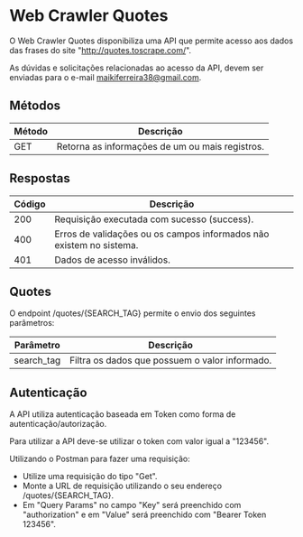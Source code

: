 # Web Crawler Quotes

O Web Crawler Quotes disponibiliza uma API que permite acesso aos dados das frases do site "http://quotes.toscrape.com/".

As dúvidas e solicitações relacionadas ao acesso da API, devem ser enviadas para o e-mail maikiferreira38@gmail.com.


## Métodos

|Método | Descrição|
|--------|-----------|
|GET     |Retorna as informações de um ou mais registros.|

## Respostas

|Código | Descrição|
--------|----------
|200 | Requisição executada com sucesso (success).
|400 | Erros de validações ou os campos informados não existem no sistema.
|401 | Dados de acesso inválidos.

## Quotes

O endpoint /quotes/{SEARCH_TAG} permite o envio dos seguintes parâmetros:

|Parâmetro | Descrição
-----------|-----------
|search_tag       | Filtra os dados que possuem o valor informado.

## Autenticação

A API utiliza autenticação baseada em Token como forma de autenticação/autorização.

Para utilizar a API deve-se utilizar o token com valor igual a "123456". 

Utilizando o Postman para fazer uma requisição:

 - Utilize uma requisição do tipo "Get".
 - Monte a URL de requisição utilizando o seu endereço /quotes/{SEARCH_TAG}.
 - Em "Query Params" no campo "Key" será preenchido com "authorization" e em "Value" será preenchido com "Bearer Token 123456".
